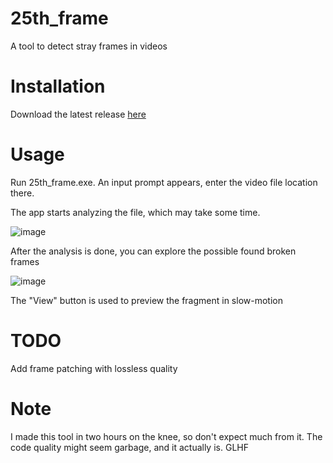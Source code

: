 # 25th_frame
A tool to detect stray frames in videos

# Installation
Download the latest release [here](https://github.com/Reguas/25th_frame/releases/latest/download/25th_frame.exe)

# Usage
Run 25th_frame.exe. An input prompt appears, enter the video file location there.

The app starts analyzing the file, which may take some time.

![image](https://user-images.githubusercontent.com/64607261/234035309-4066c443-068c-4c32-910a-d231b359e0c6.png)

After the analysis is done, you can explore the possible found broken frames

![image](https://user-images.githubusercontent.com/64607261/234036321-ac8a8f31-5ce5-4de9-8c9e-92c3013dba49.png)

The "View" button is used to preview the fragment in slow-motion

# TODO
Add frame patching with lossless quality

# Note
I made this tool in two hours on the knee, so don't expect much from it. The code quality might seem garbage, and it actually is. GLHF
